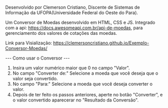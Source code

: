 Desenvolvido por Clemerson Cristiano, Discente de Sistemas de Informação da UFOPA(Universidade Federal do Oeste do Para).

Um Conversor de Moedas desenvolvido em HTML, CSS e JS. Integrado com a api: https://docs.awesomeapi.com.br/api-de-moedas, para gerenciamento dos valores de cotações das moedas.

Link para Visialização: https://clemersoncristiano.github.io/Exemplo-Conversor-Moedas/

--- Como usar o Conversor ---

1. Insira um valor numérico maior que 0 no campo "Valor".
2. No campo "Converter de:" Selecione a moeda que você deseja que o valor seja convertido.
3. No campo "Para:" Selecione a moeda que você deseja converter o valor.
4. Depois de ter feito os passos anteriores, aperte no botão "Converter", e o valor convertido aparecerar no "Resultado da Conversão".

